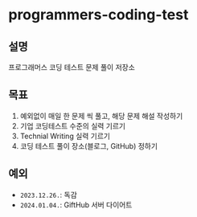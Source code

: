 # programmers-coding-test

## 설명

프로그래머스 코딩 테스트 문제 풀이 저장소

## 목표

1. 예외없이 매일 한 문제 씩 풀고, 해당 문제 해설 작성하기
2. 기업 코딩테스트 수준의 실력 기르기
3. Technial Writing 실력 기르기
4. 코딩 테스트 풀이 장소(블로그, GitHub) 정하기

## 예외

- `2023.12.26.`: 독감
- `2024.01.04.`: GiftHub 서버 다이어트

